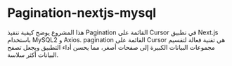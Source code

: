 # Pagination-nextjs-mysql
هذا المشروع يوضح كيفية تنفيذ Pagination القائمة على Cursor في تطبيق Next.js باستخدام MySQL2 و Axios. pagination القائمة على Cursor هي تقنية فعالة لتقسيم مجموعات البيانات الكبيرة إلى صفحات أصغر، مما يحسن أداء التطبيق ويجعل تصفح البيانات أكثر سلاسة.
